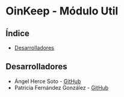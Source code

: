 # OinKeep - Módulo Util

## Índice

- [Desarrolladores](#desarrolladores)

## Desarrolladores

- Ángel Herce Soto - [GitHub](https://github.com/Indenaiten)
- Patricia Fernández González - [GitHub](https://github.com/Patrifgonz)

